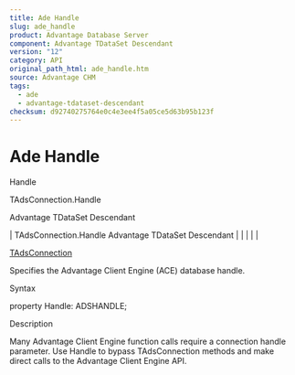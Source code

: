 ```yaml
---
title: Ade Handle
slug: ade_handle
product: Advantage Database Server
component: Advantage TDataSet Descendant
version: "12"
category: API
original_path_html: ade_handle.htm
source: Advantage CHM
tags:
  - ade
  - advantage-tdataset-descendant
checksum: d92740275764e0c4e3ee4f5a05ce5d63b95b123f
---
```


# Ade Handle

Handle

TAdsConnection.Handle

Advantage TDataSet Descendant

| TAdsConnection.Handle  Advantage TDataSet Descendant |  |  |  |  |

[TAdsConnection](ade_tadsconnection_7.md)

Specifies the Advantage Client Engine (ACE) database handle.

Syntax

property Handle: ADSHANDLE;

Description

Many Advantage Client Engine function calls require a connection handle parameter. Use Handle to bypass TAdsConnection methods and make direct calls to the Advantage Client Engine API.
